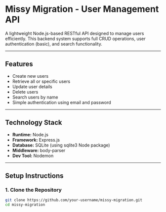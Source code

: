 # Missy Migration - User Management API

A lightweight Node.js-based RESTful API designed to manage users efficiently. This backend system supports full CRUD operations, user authentication (basic), and search functionality.

---

## Features

- Create new users
- Retrieve all or specific users
- Update user details
- Delete users
- Search users by name
- Simple authentication using email and password

---

## Technology Stack

- **Runtime:** Node.js
- **Framework:** Express.js
- **Database:** SQLite (using sqlite3 Node package)
- **Middleware:** body-parser
- **Dev Tool:** Nodemon

---

## Setup Instructions

### 1. Clone the Repository

```bash
git clone https://github.com/your-username/missy-migration.git
cd missy-migration
